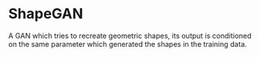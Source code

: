# ShapeGAN
A GAN which tries to recreate geometric shapes, its output is conditioned on the same parameter which generated the shapes in the training data.
